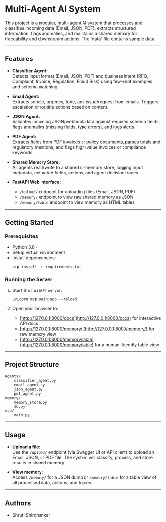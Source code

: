 # Multi-Agent AI System

This project is a modular, multi-agent AI system that processes and classifies incoming data (Email, JSON, PDF), extracts structured information, flags anomalies, and maintains a shared memory for traceability and downstream actions.
The 'data' file contains sample data.

---

## Features

- **Classifier Agent:**  
  Detects input format (Email, JSON, PDF) and business intent (RFQ, Complaint, Invoice, Regulation, Fraud Risk) using few-shot examples and schema matching.

- **Email Agent:**  
  Extracts sender, urgency, tone, and issue/request from emails. Triggers escalation or routine actions based on content.

- **JSON Agent:**  
  Validates incoming JSON/webhook data against required schema fields, flags anomalies (missing fields, type errors), and logs alerts.

- **PDF Agent:**  
  Extracts fields from PDF invoices or policy documents, parses totals and regulatory mentions, and flags high-value invoices or compliance keywords.

- **Shared Memory Store:**  
  All agents read/write to a shared in-memory store, logging input metadata, extracted fields, actions, and agent decision traces.

- **FastAPI Web Interface:**
  - `/upload/` endpoint for uploading files (Email, JSON, PDF)
  - `/memory/` endpoint to view raw shared memory as JSON
  - `/memory/table` endpoint to view memory as HTML tables

---

## Getting Started

### Prerequisites

- Python 3.8+
- Setup virtual environment
- Install dependencies:
  ```
  pip install -r requirements.txt
  ```

### Running the Server

1. Start the FastAPI server:

   ```
   uvicorn mcp.main:app --reload
   ```

2. Open your browser to:
   - [http://127.0.0.1:8000/docs](http://127.0.0.1:8000/docs) for interactive API docs
   - [http://127.0.0.1:8000/memory/](http://127.0.0.1:8000/memory/) for raw memory view
   - [http://127.0.0.1:8000/memory/table](http://127.0.0.1:8000/memory/table) for a human-friendly table view

---

## Project Structure

```
agents/
    classifier_agent.py
    email_agent.py
    json_agent.py
    pdf_agent.py
memory/
    memory_store.py
    db.py
mcp/
    main.py
```

---

## Usage

- **Upload a file:**  
  Use the `/upload/` endpoint (via Swagger UI or API client) to upload an Email, JSON, or PDF file. The system will classify, process, and store results in shared memory.

- **View memory:**  
  Access `/memory/` for a JSON dump or `/memory/table` for a table view of all processed data, actions, and traces.

---

## Authors

- Shruti Shirdhankar
